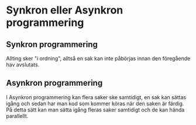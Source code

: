 # Synkron eller Asynkron programmering

## Synkron programmering
Allting sker "i ordning", alltså en sak kan inte påbörjas innan den föregående hav avslutats.

## Asynkron programmering
I Asynkron programmering kan flera saker ske samtidigt, en sak kan sättas igång och sedan har man kod som kommer köras när den saken är färdig. På detta sätt kan man sätta igång fleras saker samtidigt och de kan hända parallellt.
